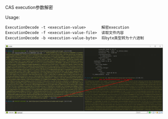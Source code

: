 CAS execution参数解密

Usage:

	ExecutionDecode -t <execution-value>       解密execution
	ExecutionDecode -f <execution-value-file>  读取文件内容
	ExecutionDecode -b <execution-value-byte>  将byte类型转为十六进制

![img](https://raw.githubusercontent.com/Wh0ale/CAS_Execution_decode/master/picture/1.png)
